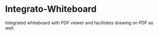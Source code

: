# Integrato-Whiteboard
Integrated whiteboard with PDF viewer and facilitates drawing on PDF as well.
